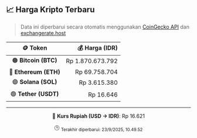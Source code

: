 

<!-- HARGA_KRIPTO -->
## 📈 Harga Kripto Terbaru

> Data ini diperbarui secara otomatis menggunakan [CoinGecko API](https://www.coingecko.com/) dan [exchangerate.host](https://exchangerate.host/)

<div align="center">

| 🪙 Token | 💰 Harga (IDR) |
|:------:|---------------:|
| 🟠 **Bitcoin (BTC)**   | Rp 1.870.673.792 |
| 🔵 **Ethereum (ETH)**  | Rp 69.758.704 |
| 🟣 **Solana (SOL)**    | Rp 3.615.380 |
| 🟢 **Tether (USDT)**   | Rp 16.646 |

---

💱 **Kurs Rupiah (USD → IDR)**: Rp 16.621

🕒 <sub>Terakhir diperbarui: 23/9/2025, 10.49.52</sub>

</div>
<!-- /HARGA_KRIPTO -->